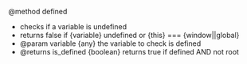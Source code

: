 @method defined
* checks if a variable is undefined
* returns false if {variable} undefined or {this} === {window||global}
* @param variable {any} the variable to check is defined
* @returns is_defined {boolean} returns true if defined AND not root